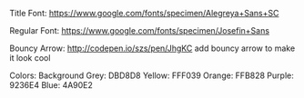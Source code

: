 Title Font:
https://www.google.com/fonts/specimen/Alegreya+Sans+SC

Regular Font:
https://www.google.com/fonts/specimen/Josefin+Sans

Bouncy Arrow: 
http://codepen.io/szs/pen/JhgKC add bouncy arrow to make it look cool

Colors:
Background Grey: DBD8D8
Yellow: FFF039
Orange: FFB828
Purple: 9236E4
Blue: 4A90E2



